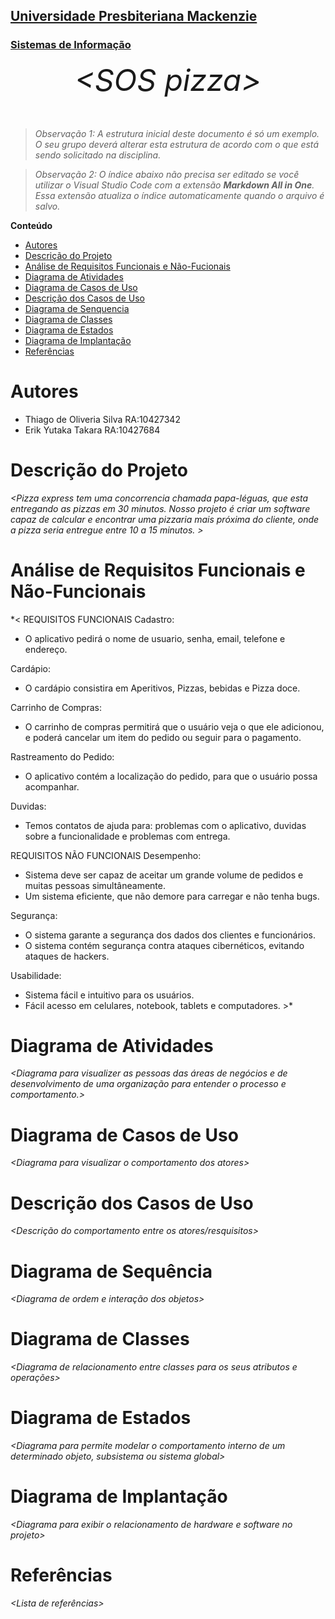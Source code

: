 <h2><a href= "https://www.mackenzie.br">Universidade Presbiteriana Mackenzie</a></h2>
<h3><a href= "https://www.mackenzie.br/graduacao/sao-paulo-higienopolis/sistemas-de-informacao">Sistemas de Informação</a></h3>


<font size="+12"><center>
*&lt;SOS pizza&gt;*
</center></font>

>*Observação 1: A estrutura inicial deste documento é só um exemplo. O seu grupo deverá alterar esta estrutura de acordo com o que está sendo solicitado na disciplina.*

>*Observação 2: O índice abaixo não precisa ser editado se você utilizar o Visual Studio Code com a extensão **Markdown All in One**. Essa extensão atualiza o índice automaticamente quando o arquivo é salvo.*

**Conteúdo**

- [Autores](#nome-alunos)
- [Descrição do Projeto](#introdução-do-projeto)
- [Análise de Requisitos Funcionais e Não-Fucionais](#descrição-dos-requisitos)
- [Diagrama de Atividades](#diagrama-de-atividades) 
- [Diagrama de Casos de Uso](#diagrama-de-comportamento-atores)
- [Descrição dos Casos de Uso](#descrição-das-funcões)
- [Diagrama de Senquencia](#diagrama-de-ordem-interações)
- [Diagrama de Classes](#diagrama-orientado-objetos)
- [Diagrama de Estados](#diagrama-estrutura-componente)
- [Diagrama de Implantação](#diagrama-de-hardware-software)
- [Referências](#referências)


# Autores
* Thiago de Oliveria Silva RA:10427342
* Erik Yutaka Takara RA:10427684 


# Descrição do Projeto

*&lt;Pizza express tem uma concorrencia chamada papa-léguas, que esta entregando as pizzas em 30 minutos.
Nosso projeto é criar um software capaz de calcular e encontrar uma pizzaria mais próxima do cliente, onde a pizza seria entregue entre 10 a 15 minutos. &gt;*

# Análise de Requisitos Funcionais e Não-Funcionais
*&lt; REQUISITOS FUNCIONAIS
Cadastro:
- O aplicativo pedirá o nome de usuario, senha, email, telefone e endereço.

Cardápio:
- O cardápio consistira em Aperitivos, Pizzas, bebidas e Pizza doce.

Carrinho de Compras:
- O carrinho de compras permitirá que o usuário veja o que ele adicionou, e poderá cancelar um item do pedido ou seguir para o pagamento.

Rastreamento do Pedido:
- O aplicativo contém a localização do pedido, para que o usuário possa acompanhar.

Duvidas:
- Temos contatos de ajuda para: problemas com o aplicativo, duvidas sobre a funcionalidade e problemas com entrega.
  
REQUISITOS NÃO FUNCIONAIS
Desempenho:
- Sistema deve ser capaz de aceitar um grande volume de pedidos e muitas pessoas simultâneamente.
- Um sistema eficiente, que não demore para carregar e não tenha bugs.

Segurança:
- O sistema garante a segurança dos dados dos clientes e funcionários.
- O sistema contém segurança contra ataques cibernéticos, evitando ataques de hackers.

Usabilidade:
- Sistema fácil e intuitivo para os usuários.
- Fácil acesso em celulares, notebook, tablets e computadores.
&gt;*

# Diagrama de Atividades

*&lt;Diagrama para visualizer as pessoas das áreas de negócios e de desenvolvimento de uma organização para entender o processo e comportamento.&gt;*

# Diagrama de Casos de Uso

*&lt;Diagrama para visualizar o comportamento dos atores&gt;*

# Descrição dos Casos de Uso

*&lt;Descrição do comportamento entre os atores/resquisitos&gt;*

# Diagrama de Sequência

*&lt;Diagrama de ordem e interação dos objetos&gt;*

# Diagrama de Classes

*&lt;Diagrama de relacionamento entre classes para os seus atributos e operações&gt;*

# Diagrama de Estados

*&lt;Diagrama para permite modelar o comportamento interno de um determinado objeto, subsistema ou sistema global&gt;*

# Diagrama de Implantação

*&lt;Diagrama para exibir o relacionamento de hardware e software no projeto&gt;*

# Referências

*&lt;Lista de referências&gt;*
